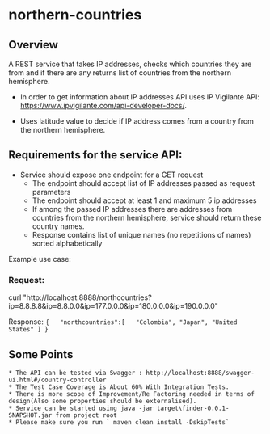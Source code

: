 # northern-countries


## Overview

A REST service that takes IP addresses, checks which countries they are from and if there are any returns list
of countries from the northern hemisphere. 

* In order to get information about IP addresses API uses IP Vigilante API: https://www.ipvigilante.com/api-developer-docs/.

* Uses latitude value to decide if IP address comes from a country from the northern hemisphere.

## Requirements for the service API:

  * Service should expose one endpoint for a GET request
	* The endpoint should accept list of IP addresses passed as request parameters
	* The endpoint should accept at least 1 and maximum 5 ip addresses
	* If among the passed IP addresses there are addresses from countries from the northern hemisphere, service should return these country names.
	* Response contains list of unique names (no repetitions of names) sorted alphabetically

Example use case:

### Request:

curl "http://localhost:8888/northcountries?ip=8.8.8.8&ip=8.8.0.0&ip=177.0.0.0&ip=180.0.0.0&ip=190.0.0.0"

Response: 
`
{  
   "northcountries":[  
      "Colombia",
      "Japan",
      "United States"
   ]
}
`
## Some Points

	* The API can be tested via Swagger : http://localhost:8888/swagger-ui.html#/country-controller
	* The Test Case Coverage is About 60% With Integration Tests.
	* There is more scope of Improvement/Re Factoring needed in terms of design(Also some properties should be externalised).
	* Service can be started using java -jar target\finder-0.0.1-SNAPSHOT.jar from project root
	* Please make sure you run ` maven clean install -DskipTests`
